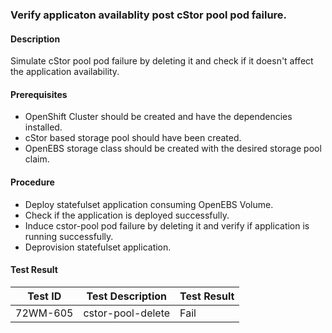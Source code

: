### Verify applicaton availablity post cStor pool pod failure.

#### Description
Simulate cStor pool pod failure by deleting it and check if it doesn't affect the application availability.

#### Prerequisites
- OpenShift Cluster should be created and have the dependencies installed.
- cStor based storage pool should have been created.
- OpenEBS storage class should be created with the desired storage pool claim.

#### Procedure
- Deploy statefulset application consuming OpenEBS Volume.
- Check if the application is deployed successfully.
- Induce cstor-pool pod failure by deleting it and verify if application is running successfully.
- Deprovision statefulset application.

#### Test Result
 | Test ID |   Test Description               | Test Result   |
 |---------|---------------------------| --------------|
 |    72WM-605   |  cstor-pool-delete           |  Fail     |
